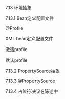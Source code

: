 7.13 环境抽象

7.13.1  Bean定义配置文件

@Profile

XML bean定义配置文件

激活profile

默认profile

7.13.2  PropertySource抽象

7.13.3  @PropertySource

7.13.4 占位符决议在陈述中


